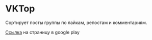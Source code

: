 # VKTop
Сортирует посты группы по лайкам, репостам и комментариям.

[Ссылка](https://play.google.com/store/apps/details?id=com.ovchinnikovm.android.vktop) на страницу в google play
